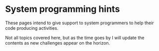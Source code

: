 # System programming hints
These pages intend to give support to system programmers to help their code producing activities.

Not all topics covered here, but as the time goes by I will update the contents as new challenges appear on the horizon.